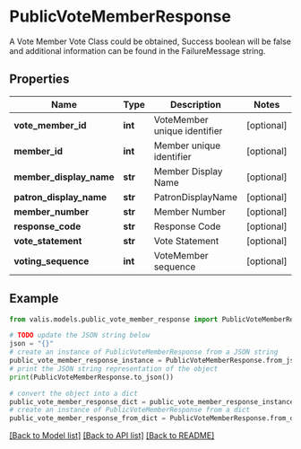 # PublicVoteMemberResponse

A Vote Member Vote Class   could be obtained, Success boolean will be false and additional information can be found   in the FailureMessage string.

## Properties

Name | Type | Description | Notes
------------ | ------------- | ------------- | -------------
**vote_member_id** | **int** | VoteMember unique identifier | [optional] 
**member_id** | **int** | Member unique identifier | [optional] 
**member_display_name** | **str** | Member Display Name | [optional] 
**patron_display_name** | **str** | PatronDisplayName | [optional] 
**member_number** | **str** | Member Number | [optional] 
**response_code** | **str** | Response Code | [optional] 
**vote_statement** | **str** | Vote Statement | [optional] 
**voting_sequence** | **int** | VoteMember sequence | [optional] 

## Example

```python
from valis.models.public_vote_member_response import PublicVoteMemberResponse

# TODO update the JSON string below
json = "{}"
# create an instance of PublicVoteMemberResponse from a JSON string
public_vote_member_response_instance = PublicVoteMemberResponse.from_json(json)
# print the JSON string representation of the object
print(PublicVoteMemberResponse.to_json())

# convert the object into a dict
public_vote_member_response_dict = public_vote_member_response_instance.to_dict()
# create an instance of PublicVoteMemberResponse from a dict
public_vote_member_response_from_dict = PublicVoteMemberResponse.from_dict(public_vote_member_response_dict)
```
[[Back to Model list]](../README.md#documentation-for-models) [[Back to API list]](../README.md#documentation-for-api-endpoints) [[Back to README]](../README.md)


